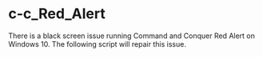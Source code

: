 # c-c_Red_Alert
There is a black screen issue running Command and Conquer Red Alert on Windows 10.  The following script will repair this issue. 
